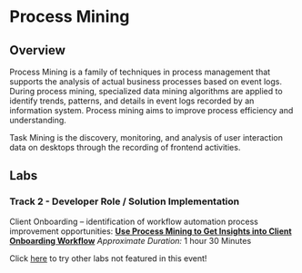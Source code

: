 # Process Mining
## Overview
Process Mining is a family of techniques in process management that supports the analysis of actual business processes based on event logs. During process mining, specialized data mining algorithms are applied to identify trends, patterns, and details in event logs recorded by an information system. Process mining aims to improve process efficiency and understanding.

Task Mining is the discovery, monitoring, and analysis of user interaction data on desktops through the recording of frontend activities.  

## Labs

### **Track 2 - Developer Role / Solution Implementation**


Client Onboarding – identification of workflow automation process improvement opportunities: **[Use Process Mining to Get Insights into Client Onboarding Workflow](Use%20Process%20Mining%20to%20Get%20Insights%20into%20Client%20Onboarding%20Workflow%20NG%20Engine.pdf)**    *Approximate Duration:* 1 hour 30 Minutes

Click [here](https://ibm.box.com/v/PROC-TASK-MINING-LABS-1-14) to try other labs not featured in this event!
